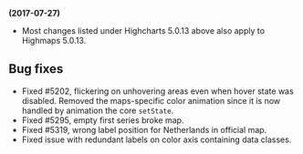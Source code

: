 **(2017-07-27)**
        
- Most changes listed under Highcharts 5.0.13 above also apply to Highmaps 5.0.13.

## Bug fixes 
- Fixed #5202, flickering on unhovering areas even when hover state was disabled. Removed the maps-specific color animation since it is now handled by animation the core `setState`.
- Fixed #5295, empty first series broke map.
- Fixed #5319, wrong label position for Netherlands in official map.
- Fixed issue with redundant labels on color axis containing data classes.